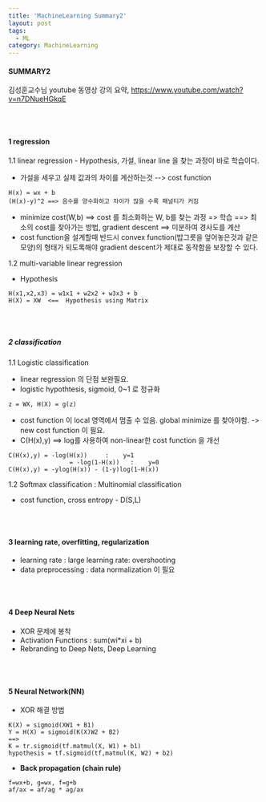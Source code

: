 ```yaml
---
title: 'MachineLearning Summary2'
layout: post
tags:
  - ML
category: MachineLearning
---
```

#### SUMMARY2
김성훈교수님 youtube 동영상 강의 요약, https://www.youtube.com/watch?v=n7DNueHGkqE

<br><br>

#### 1 regression

1.1 linear regression - Hypothesis, 가설, linear line 을 찾는 과정이 바로 학습이다.
* 가설을 세우고 실제 값과의 차이를 계산하는것 --> cost function
```
H(x) = wx + b
(H(x)-y)^2 ==> 음수를 양수화하고 차이가 많을 수록 패널티가 커짐
```
* minimize cost(W,b)  ==> cost 를 최소화하는 W, b를 찾는 과정 => 학습
==> 최소의 cost를 찾아가는 방법, gradient descent ==> 미분하여 경사도를 계산
* cost function을 설계할때 반드시 convex function(밥그릇을 엎어놓은것과 같은 모양)의 형태가 되도록해야 gradient descent가 제대로
동작함을 보장할 수 있다.

1.2 multi-variable linear regression
* Hypothesis
```
H(x1,x2,x3) = w1x1 + w2x2 + w3x3 + b
H(X) = XW  <==  Hypothesis using Matrix
```

<br><br>

##### 2 classification

1.1 Logistic classification
* linear regression 의 단점 보완필요.
* logistic hypothtesis, sigmoid, 0~1 로 정규화
```
z = WX, H(X) = g(z)
```
* cost function 이 local 영역에서 멈출 수 있음. global minimize 를 찾아야함. -> new cost function 이 필요.
* C(H(x),y) ==> log를 사용하여 non-linear한 cost function 을 개선
```
C(H(x),y) = -log(H(x))     :    y=1
                 = -log(1-H(x))   :    y=0
C(H(x),y) = -ylog(H(x)) - (1-y)log(1-H(x))
```

1.2 Softmax classification : Multinomial classification
* cost function, cross entropy - D(S,L)

<br><br>

#### 3 learning rate, overfitting, regularization

* learning rate : large learning rate: overshooting
* data preprocessing : data normalization 이 필요

<br><br>

#### 4 Deep Neural Nets

* XOR 문제에 봉착
* Activation Functions : sum(wi*xi + b)
* Rebranding to Deep Nets, Deep Learning

<br><br>

#### 5 Neural Network(NN)
* XOR 해결 방법
```
K(X) = sigmoid(XW1 + B1)
Y = H(X) = sigmoid(K(X)W2 + B2)
==>
K = tr.sigmoid(tf.matmul(X, W1) + b1)
hypothesis = tf.sigmoid(tf,matmul(K, W2) + b2)
```
* <B>Back propagation (chain rule)</B>
```
f=wx+b, g=wx, f=g+b
af/ax = af/ag * ag/ax
```